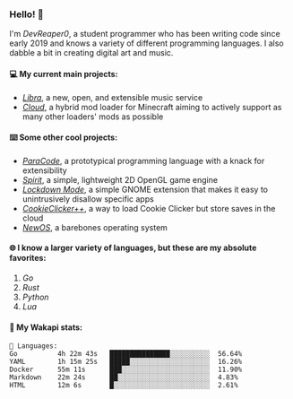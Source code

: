 ### Hello! 👋

I'm _DevReaper0_, a student programmer who has been writing code since early 2019 and knows a variety of different programming languages. I also dabble a bit in creating digital art and music.

#### 💻 My current main projects:

-   _[Libra](https://github.com/LibraMusic)_, a new, open, and extensible music service
-   _[Cloud](https://github.com/CloudLoaderMC/CloudLoader)_, a hybrid mod loader for Minecraft aiming to actively support as many other loaders' mods as possible

#### ⌨️ Some other cool projects:

-   _[ParaCode](https://github.com/ParaCodeLang/ParaCode)_, a prototypical programming language with a knack for extensibility
-   _[Spirit](https://gitlab.com/DevReaper0/SpiritEngine)_, a simple, lightweight 2D OpenGL game engine
-   _[Lockdown Mode](https://github.com/DevReaper0/GNOME-LockdownMode)_, a simple GNOME extension that makes it easy to unintrusively disallow specific apps
-   _[CookieClicker++](https://github.com/DevReaper0/CookieClickerPlusPlus)_, a way to load Cookie Clicker but store saves in the cloud
-   _[NewOS](https://github.com/DevReaper0/NewOS)_, a barebones operating system

#### 🌐 I know a larger variety of languages, but these are my absolute favorites:

1. _Go_
2. _Rust_
3. _Python_
4. _Lua_

#### 📡 My Wakapi stats:

```text
💾 Languages:
Go          4h 22m 43s   ███████████████░░░░░░░░░░  56.64%
YAML        1h 15m 25s   █████░░░░░░░░░░░░░░░░░░░░  16.26%
Docker      55m 11s      ███░░░░░░░░░░░░░░░░░░░░░░  11.90%
Markdown    22m 24s      ██░░░░░░░░░░░░░░░░░░░░░░░  4.83%
HTML        12m 6s       █░░░░░░░░░░░░░░░░░░░░░░░░  2.61%
```
